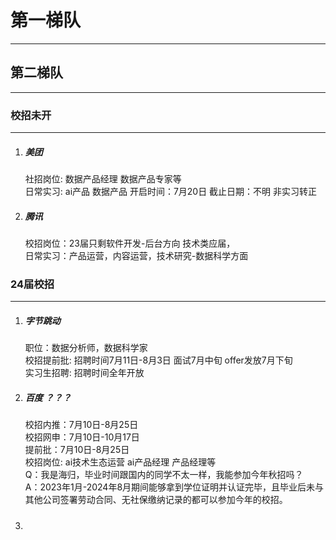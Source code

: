 # 第一梯队  
***

## 第二梯队  
***

### 校招未开  
***  
1. ##### 美团  
   社招岗位:  数据产品经理 数据产品专家等  
   日常实习: ai产品 数据产品 开启时间：7月20日 截止日期：不明  非实习转正
2. ##### 腾讯  
   校招岗位：23届只剩软件开发-后台方向 技术类应届，  
   日常实习：产品运营，内容运营，技术研究-数据科学方面

### 24届校招  
***
1. ##### 字节跳动  
   职位：数据分析师，数据科学家   
   校招提前批: 招聘时间7月11日-8月3日 面试7月中旬 offer发放7月下旬  
   实习生招聘: 招聘时间全年开放
2. ##### 百度  ？？？
   校招内推：7月10日-8月25日  
   校招网申：7月10日-10月17日  
   提前批：7月10日-8月25日  
   校招岗位:  ai技术生态运营 ai产品经理 产品经理等   
   Q：我是海归，毕业时间跟国内的同学不太一样，我能参加今年秋招吗？  
   A：2023年1月-2024年8月期间能够拿到学位证明并认证完毕，且毕业后未与其他公司签署劳动合同、无社保缴纳记录的都可以参加今年的校招。
3. ##### 